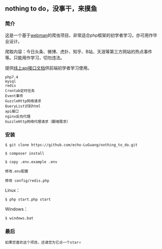 ## nothing to do，没事干，来摸鱼

### 简介

这是一个基于[webman](https://www.workerman.net/webman)的爬虫项目，非常适合php框架的初学者学习，亦可用作毕业设计。

爬取内容：今日头条、微博、虎扑、知乎、B站、天涯等第三方网站的热点事件等。只能用作学习，切勿违法。

提供[线上api接口文档](https://github.com/echo-LuGuang/nothing_to_do/blob/main/public/api.md)供前端初学者学习使用。


````
php7.4
mysql
redis
Crontab定时任务
Event事件
GuzzleHttp网络请求
QueryList识别html
api接口
nginx反向代理
GuzzleHttp网络代理请求（翻墙需求）
````

### 安装

```
$ git clone https://github.com/echo-LuGuang/nothing_to_do.git
```

```
$ composer install
```

```
$ copy .env.example .env

修改.env配置

修改 config/redis.php
```

Linux：

```
$ php start.php start
```

Windows：

```
$ windows.bat
```

### 最后

`如果您喜欢这个项目，还请您为它点一个star⭐`